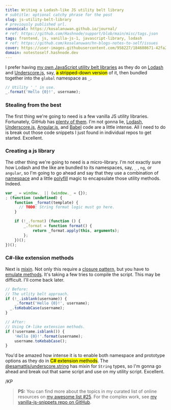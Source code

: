 ```yaml
---
title: Writing a Lodash-like JS utility belt library
# subtitle: optional catchy phrase for the post
slug: js-utility-belt-library
# previously published url.
canonical: https://kosalanuwan.github.io/journal/
# ref: https://github.com/Hashnode/support/blob/main/misc/tags.json
tags: frontend, js, vanilla-js-1, javascript-library, lodash
# ref: https://github.com/kosalanuwan/hn-blogs-notes-to-self/issues
cover: https://user-images.githubusercontent.com/958227/184608671-42fa288a-e462-4e64-a1b7-a17a78db85a4.png?auto=compress
domain: notestoself.hashnode.dev
---
```


I prefer having [my own JavaScript utility belt libraries][gh-vanilla-js-snippets] as they do on [Lodash][url-lodash] and [Underscore.js][url-underscorejs], say, <mark>a stripped-down version</mark> of it, then bundled together into the `global` namespace as `_`.

```js
// Utility '_' in use.
_.format('Hello {0}!', username);
```

[gh-vanilla-js-snippets]: https://github.com/kosalanuwan/vanilla-js-snippets/tree/main/helper-lodash-nano
[url-lodash]: https://lodash.com/
[url-underscorejs]: https://underscorejs.org/



### Stealing from the best

The first thing we're going to need is a few vanilla JS utility libraries. Fortunately, GitHub has [plenty of them][gh-search-topic-utilities]. I'm not gonna lie,  [Lodash][gh-lodash], [Underscore.js][gh-underscorejs], [Angular.js][gh-angularjs], and [Babel][gh-babel] code are a little intense. All I need to do is break out those code snippets I just found in individual repos to get started. Excellent.

[gh-search-topic-utilities]: https://github.com/topics/utilities?l=javascript&o=desc&s=stars
[gh-lodash]: https://github.com/lodash/lodash
[gh-underscorejs]: https://github.com/jashkenas/underscore
[gh-angularjs]: https://github.com/angular/angular.js/
[gh-babel]: https://github.com/babel/babel



### Creating a js library

The other thing we're going to need is a micro-library. I'm not exactly sure how Lodash and the like are bundled to its namespaces, say, `_` , `ng`, or  `angular`, so I'm going to go ahead and say that they use a combination of [namespace][glossary-ns] and a little [polyfill][glossary-polyfill] magic to encapsulate those utility methods. Indeed.

```js
var _ = window._ || (window._ = {});
; (function (undefined) {
    function _format(template) {
      // TODO: String format logic must go here.
    }

    if (!_.format) (function () {
        _.format = function format() {
            return _format.apply(this, arguments);
        };
    })();
})();
```

[glossary-ns]: https://www.oreilly.com/library/view/learning-javascript-design/9781449334840/ch13s15.html
[glossary-polyfill]: https://developer.mozilla.org/en-US/docs/Glossary/Polyfill



### C#-like extension methods

Next is [mixin][glossary-mixin]. Not only this require a [closure pattern][glossary-closure], but you have to [emulate methods][glossary-emulate-methods]. It's taking a few tries to compile the script. This may be difficult. I'll come back later.

```js
// Before:
// The utlity belt approach.
if (!_.isblank(username)) {
	_.format('Hello {0}!', username);
  _.toKebabCase(username);
}

// After: 
// Using C#-like extension methods.
if (!username.isblank()) {
	'Hello {0}!'.format(username);
	username.toKebabCase();
}
```

You'd be amazed how intense it is to enable both namespace and prototype options as they do in <mark>C# extension methods</mark>. The [@esamattis/underscore.string][gh-underscore-str] has mixin for `String` types, so I'm gonna go ahead and break out that same script and use on my utility script. Excellent.

[glossary-mixin]: https://developer.mozilla.org/en-US/docs/Glossary/Mixin
[glossary-closure]: https://developer.mozilla.org/en-US/docs/Web/JavaScript/Closures
[glossary-emulate-methods]: https://developer.mozilla.org/en-US/docs/Web/JavaScript/Closures#Emulating_private_methods_with_closures
[gh-underscore-str]: https://github.com/esamattis/underscore.string/blob/master/index.js#L105-L140



/KP



> **PS:** You can find more about the topics in my curated list of online resources on [my awesome list #25][more-info]. For the complex work, see [my vanilla-js-snippets repo on GitHub][gh-repo].

[more-info]: https://github.com/kosalanuwan/journal/discussions/25
[gh-repo]: https://github.com/kosalanuwan/vanilla-js-snippets/#readme
